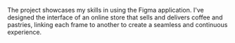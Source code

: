 The project showcases my skills in using the Figma application. I've designed the interface of an online store that sells and delivers coffee and pastries, linking each frame to another to create a seamless and continuous experience.
